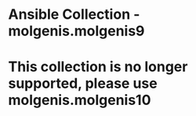 # Ansible Collection - molgenis.molgenis9

# This collection is no longer supported, please use molgenis.molgenis10


